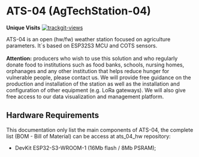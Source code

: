 # ATS-04 (AgTechStation-04)

**Unique Visits** <a href="https://trackgit.com"><img src="https://us-central1-trackgit-analytics.cloudfunctions.net/token/ping/lt3c4wply1ogu6r9hqsl" alt="trackgit-views" /></a>

ATS-04 is an open (hw/fw) weather station focused on agriculture parameters. It´s based on ESP32S3 MCU and COTS sensors.<br><br>
**Attention:** producers who wish to use this solution and who regularly donate food to institutions such as food banks, schools, nursing homes, orphanages and any other institution that helps reduce hunger for vulnerable people, please contact us. 
We will provide free guidance on the production and installation of the station as well as the installation and configuration of other equipment (e.g. LoRa gateways). We will also give free access to our data visualization and management platform.

## Hardware Requirements ##
This documentation only list the main components of ATS-04, the complete list (BOM - Bill of Material) can be access at ats_04_hw repository:
  - DevKit ESP32-S3-WROOM-1 (16Mb flash / 8Mb PSRAM);

